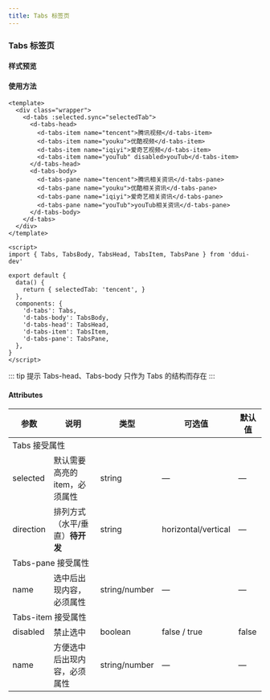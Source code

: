 ```yaml
---
title: Tabs 标签页
---
```


### Tabs 标签页

#### 样式预览
<tabs-demo></tabs-demo>

#### 使用方法
```vue
<template>
  <div class="wrapper">
    <d-tabs :selected.sync="selectedTab">
      <d-tabs-head>
        <d-tabs-item name="tencent">腾讯视频</d-tabs-item>
        <d-tabs-item name="youku">优酷视频</d-tabs-item>
        <d-tabs-item name="iqiyi">爱奇艺视频</d-tabs-item>
        <d-tabs-item name="youTub" disabled>youTub</d-tabs-item>
      </d-tabs-head>
      <d-tabs-body>
        <d-tabs-pane name="tencent">腾讯相关资讯</d-tabs-pane>
        <d-tabs-pane name="youku">优酷相关资讯</d-tabs-pane>
        <d-tabs-pane name="iqiyi">爱奇艺相关资讯</d-tabs-pane>
        <d-tabs-pane name="youTub">youTub相关资讯</d-tabs-pane>
      </d-tabs-body>
    </d-tabs>
  </div>
</template>

<script>
import { Tabs, TabsBody, TabsHead, TabsItem, TabsPane } from 'ddui-dev'

export default {
  data() {
    return { selectedTab: 'tencent', }
  },
  components: {
    'd-tabs': Tabs,
    'd-tabs-body': TabsBody,
    'd-tabs-head': TabsHead,
    'd-tabs-item': TabsItem,
    'd-tabs-pane': TabsPane,
  },
}
</script>
```

::: tip 提示 
Tabs-head、Tabs-body 只作为 Tabs 的结构而存在
:::

#### Attributes
<table>
    <thead>
        <tr>
            <th>参数</th>
            <th>说明</th>
            <th>类型</th>
            <th>可选值</th>
            <th>默认值</th>
        </tr>
     </thead>
    <tbody>
        <tr><td colspan="5">Tabs 接受属性</td></tr>
        <tr>
            <td>selected</td>
            <td>默认需要高亮的 item，必须属性</td>
            <td>string</td>
            <td>—</td>
            <td>—</td>
        </tr>
        <tr>
            <td>direction</td>
            <td>排列方式（水平/垂直）<strong>待开发</strong></td>
            <td>string</td>
            <td>horizontal/vertical</td>
            <td>—</td>
        </tr>
        <tr><td colspan="5">Tabs-pane 接受属性</td></tr>
        <tr>
            <td>name</td>
            <td>选中后出现内容，必须属性</td>
            <td>string/number</td>
            <td>—</td>
            <td>—</td>
        </tr>
        <tr><td colspan="5">Tabs-item 接受属性</td></tr>
        <tr>
            <td>disabled</td>
            <td>禁止选中</td>
            <td>boolean</td>
            <td>false / true</td>
            <td>false</td>
        </tr>
        <tr>
            <td>name</td>
            <td>方便选中后出现内容，必须属性</td>
            <td>string/number</td>
            <td>—</td>
            <td>—</td>
        </tr>
    </tbody>
</table>